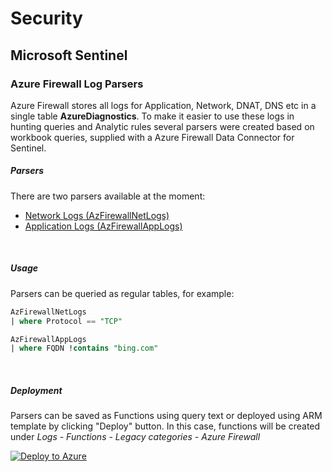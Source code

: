 # Security

## Microsoft Sentinel

### Azure Firewall Log Parsers

Azure Firewall stores all logs for Application, Network, DNAT, DNS etc in a single table **AzureDiagnostics**. To make it easier to use these logs in hunting queries and Analytic rules several parsers were created based on workbook queries, supplied with a Azure Firewall Data Connector for Sentinel.
<br>

##### Parsers
There are two parsers available at the moment:
* [Network Logs (AzFirewallNetLogs)](./AzFirewallNetLogs.csl)
* [Application Logs (AzFirewallAppLogs)](./AzFirewallAppLogs.csl)
<br>

##### Usage
Parsers can be queried as regular tables, for example:
```sql
AzFirewallNetLogs
| where Protocol == "TCP"

AzFirewallAppLogs
| where FQDN !contains "bing.com"
```
<br>

##### Deployment
Parsers can be saved as Functions using query text or deployed using ARM template by clicking "Deploy" button. In this case, functions will be created under *Logs - Functions - Legacy categories - Azure Firewall*

[![Deploy to Azure](https://aka.ms/deploytoazurebutton)](https://portal.azure.com/#create/Microsoft.Template/uri/https%3A%2F%2Fraw.githubusercontent.com%2FSherd21%2FSecurity%2Fmain%2FARM%2Fazfirewallparsers.json)
<br>